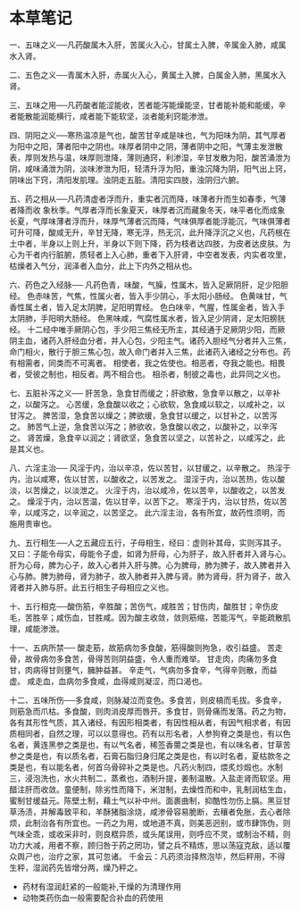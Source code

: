 # 本草笔记
一、五味之义──凡药酸属木入肝，苦属火入心，甘属土入脾，辛属金入肺，咸属水入肾。

二、五色之义──青属木入肝，赤属火入心，黄属土入脾，白属金入肺，黑属水入肾。

三、五味之用──凡药酸者能涩能收，苦者能泻能燥能坚，甘者能补能和能缓，辛者能散能润能横行，咸者能下能软坚，淡者能利窍能渗泄。

四、阴阳之义──寒热温凉是气也，酸苦甘辛咸是味也，气为阳味为阴，其气厚者为阳中之阳，薄者阳中之阴也。味厚者阴中之阴，薄者阴中之阳，气薄主发泄散表，厚则发热与温，味厚则泄降，薄则通窍，利渗湿，辛甘发散为阳，酸苦涌泄为阴，咸味涌泄为阴，淡味渗泄为阳，轻清升浮为阳，重浊沉降为阴，阳气出上窍， 阴味出下窍，清阳发肌理。浊阴走五脏。清阳实四肢，浊阴归六腑。

五、药之相从──凡药清虚者浮而升，重实者沉而降，味薄者升而生如春季，气薄者降而收
象秋季。气厚者浮而长象夏天，味厚者沉而藏象冬天，味平者化而成象长夏，气厚味薄者浮而升，味厚气薄者沉而降，气味俱厚者能浮能沉，气味俱薄者可升可降，酸咸无升，辛甘无降，寒无浮，热无沉，此升降浮沉之义也，凡药根在土中者，半身以上则上升，半身以下则下降，药为枝者达四肢，为皮者达皮肤。为心为干者内行脏腑，质轻者上入心肺，重者下入肝肾，中空者发表，内实者攻里，枯燥者入气分，润泽者入血分，此上下内外之相从也。

六、药色之入经脉──
凡药色青，味酸，气臊，性属木，皆入足厥阴肝，足少阳胆经。
色赤味苦，气焦，性属火者，皆入手少阴心，手太阳小肠经。
色黄味甘，气香性属土者，皆入足太阴脾，足阳明胃经。
色白味辛，气腥，性属金者，皆入手太阴肺，手阳明大肠经。
色黑味咸，气腐性属水者，皆入足少阴肾，足太阳膀胱经。
十二经中唯手厥阴心包，手少阳三焦经无所主，其经通于足厥阴少阳，而厥阴主血，诸药入肝经血分者，并入心包，少阳主气。诸药入胆经气分者并入三焦，命门相火，散行于胆三焦心包，故入命门者并入三焦，此诸药入诸经之分布也。药有相需者，同类而不可离者。
相使者，我之佐使也。相恶者，夺我之能也。相畏者，受彼之制也，相反者。两不相合也。
相杀者，制彼之毒也，此异同之义也。

七、五脏补泻之义──
肝苦急，急食甘而缓之；肝欲散，急食辛以散之，以辛补之，以酸泻之。
心苦缓，急食酸以收之；心欲软，急食咸以软之，以咸补之，以甘泻之。
脾苦湿，急食苦以燥之；脾欲缓，急食甘以缓之，以甘补之，以苦泻之。
肺苦气上逆，急食苦以泻之；肺欲收，急食酸以收之，以酸补之，以辛泻之。
肾苦燥，急食辛以润之；肾欲坚，急食苦以坚之，以苦补之，以咸泻之，此是其义也。

八、六淫主治──
风淫于内，治以辛凉，佐以苦甘，以甘缓之，以辛散之。
热淫于内，治以咸寒，佐以甘苦，以酸收之，以苦发之。
湿淫于内，治以苦热，佐以酸淡，以苦燥之，以淡泄之。
火淫于内，治以咸冷，佐以苦辛，以酸收之，以苦发之。
燥淫于内，治以苦温，佐以甘辛，以苦下之。
寒淫于内，治以甘热，佐以苦辛，以咸泻之，以辛润之，以苦坚之。
此六淫主治，各有所宜，故药性须明，而施用贵审也。

九、五行相生──人之五藏应五行，子母相生，经曰：虚则补其母，实则泻其子。又曰：子能令母实，母能令子虚，如肾为肝母，心为肝子，故入肝者并入肾与心。肝为心母，脾为心子，故入心者并入肝与脾。心为脾母，肺为脾子，故入脾者并入心与肺。脾为肺母，肾为肺子，故入肺者并入脾与肾。肺为肾母，肝为肾子，故入肾者并入肺与肝。此五行相生子母相应之义也。

十、五行相克──酸伤筋，辛胜酸；苦伤气，咸胜苦；甘伤肉，酸胜甘；辛伤皮毛，苦胜辛；咸伤血，甘胜咸。因为酸主收敛，敛则筋缩，苦能泻气，辛能疏散肌理，咸能渗泄。

十一、五病所禁──
酸走筋，故筋病勿多食酸，筋得酸则拘急，收引益盛。
苦走骨，故骨病勿多食苦，骨得苦则阴益盛，令人重而难举。
甘走肉，肉痛勿多食甘，肉病得甘则壅气，臃肿益甚。
辛走气，气病勿多食辛，气得辛则散，而益虚。
咸走血，血病勿多食咸，血得咸则凝涩，而口渴也。

十二、五味所伤──多食咸，则脉凝泣而变色。多食苦，则皮槁而毛拔。多食辛，则筋急而爪枯。多食酸，则肉消皮厚而唇开。多食甘，则骨痛而发落。药之为物，各有其形性气质，其入诸经，有因形相类者，有因性相从者，有因气相求者，有因质相同者，自然之理，可以以意得也。药有以形名者，人参狗脊之类是也，有以色名者，黄连黑参之类是也，有以气名者，稀签香薷之类是也，有以味名者，甘草苦参之类是也，有以质名者，石膏石脂归身归尾之类是也，有以时名者，夏枯款冬之类是也，有以能名者，何首乌骨碎补之类是也。凡药火制四，煨炙炒煅也。水制三，浸泡洗也，水火共制二，蒸煮也，酒制升提，姜制温散。入盐走肾而软坚。用醋注肝而收敛。童便制，除劣性而降下，米泔制，去燥性而和中，乳制润枯生血，蜜制甘缓益元。陈壁土制，藉土气以补中州。面裹曲制，抑酷性勿伤上膈。黑豆甘草汤渍，并解毒致平和，羊酥猪脂涂烧，咸渗骨容易脆断，去穰者免胀，去心者除烦，此制治各有所宜也。一药之为用，或地道不真，则美恶迥别，或市肆饰伪，则气味全乖，或收采非时，则良楛异质，或头尾误用，则呼应不灵，或制治不精，则功力大减，用者不察，顾归咎于药之罔功，譬之兵不精炼，思以荡寇克敌，适以覆众舆ㄕ也，治疗之家，其可忽诸。
千金云：凡药须治择熬泡毕，然后秤用，不得生秤，湿润药先皆增分两，燥乃秤之。



+ 药材有湿润赶紧的一般能补,干燥的为清理作用
+ 动物类药伤血一般需要配合补血的药使用